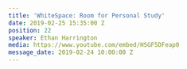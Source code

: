 ```yaml
---
title: 'WhiteSpace: Room for Personal Study'
date: 2019-02-25 15:35:00 Z
position: 22
speaker: Ethan Harrington
media: https://www.youtube.com/embed/HSGF5DFeap0
message_date: 2019-02-24 10:00:00 Z
---
```


